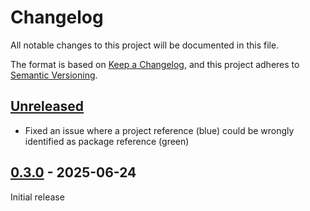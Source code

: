 # Changelog

All notable changes to this project will be documented in this file.

The format is based on [Keep a Changelog](https://keepachangelog.com/en/1.0.0/), and this project adheres to [Semantic Versioning](https://semver.org/spec/v2.0.0.html).

## [Unreleased][Unreleased]

* Fixed an issue where a project reference (blue) could be wrongly identified as package reference (green)

## [0.3.0][0.3.0] - 2025-06-24

Initial release

[Unreleased]: https://github.com/0xced/nugraph/compare/0.3.0...HEAD
[0.3.0]: https://github.com/0xced/nugraph/compare/b581197c8849922788f3e79fd88b417a8ca18db6...0.3.0
